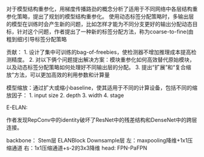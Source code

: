 <!--
 * @Author: jhq
 * @Date: 2022-12-23 15:30:37
 * @LastEditTime: 2022-12-23 22:18:45
 * @Description: 
-->
对于模型结构重参化，用梯度传播路劲的概念分析了适用于不同网络中各层结构重参化策略，提出了规划的模型结构重参化。
使用动态标签分配策略时，多输出层的模型在训练时会产生新的问题，比如怎样才能为不同分支更好的输出分配动态目标，针对这个问题，作者提出了一种新的标签分配方法，称为coarse-to-fine(由粗到细)引导标签分配策略

贡献：
    1. 设计了集中可训练的bag-of-freebies，使检测器不增加推理成本提高检测精度。
    2. 对以下俩个问题提出解决方案：模块重参化如何高效替代原始模块，以及动态标签分配策略如何处理好不同输出层的分配。
    3. 提出“扩展”和“复合缩放”方法，可以更加高效的利用参数和计算量

模型缩放：通过扩大或缩小baseline，使其适用于不同的计算设备，包括不同的缩放因子：
    1. input size
    2. depth
    3. width
    4. stage

E-ELAN:

作者发现RepConv中的identity破坏了ResNet中的残差结构和DenseNet中的跨层连接。

backbone：
    Stem层
    ELANBlock
    Downsample层
        左：maxpooling降维+1x1压缩通道
        右：1x1压缩通道+s-2的3x3降维
head: FPN-PaFPN
